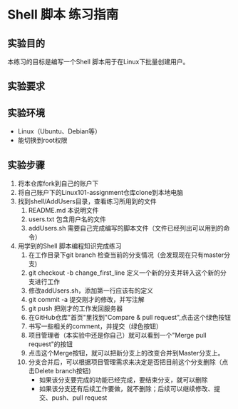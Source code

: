 # Shell 脚本 练习指南

## 实验目的
本练习的目标是编写一个Shell 脚本用于在Linux下批量创建用户。

## 实验要求

## 实验环境
- Linux（Ubuntu、Debian等）
- 能切换到root权限

## 实验步骤
1. 将本仓库fork到自己的账户下
2. 将自己账户下的Linux101-assignment仓库clone到本地电脑
3. 找到shell/AddUsers目录，查看练习所用到的文件
	1. README.md 本说明文件
	2. users.txt 包含用户名的文件
	3. addUsers.sh 需要自己完成编写的脚本文件（文件已经列出可以用到的命令）
4. 用学到的Shell 脚本编程知识完成练习
	1. 在工作目录下git branch 检查当前的分支情况（会发现现在只有master分支)
	2. git checkout -b change_first_line 定义一个新的分支并转入这个新的分支进行工作
	3. 修改addUsers.sh，添加第一行应该有的定义
	4. git commit -a 提交刚才的修改，并写注解
	5. git push 把刚才的工作发回服务器
	6. 在GitHub仓库"首页"里找到"Compare & pull request",点击这个绿色按钮
	7. 书写一些相关的comment，并提交（绿色按钮）
	8. 项目管理者（本实验中还是你自己）就可以看到一个"Merge pull request"的按钮
	9. 点击这个Merge按钮，就可以把新分支上的改变合并到Master分支上。
	10. 分支合并后，可以根据项目管理需求来决定是否把目前这个分支删除（点击Delete branch按钮)
		- 如果该分支要完成的功能已经完成，要结束分支，就可以删除
		- 如果该分支还有后续工作要做，就不删除；后续可以继续修改、提交、push、pull request
